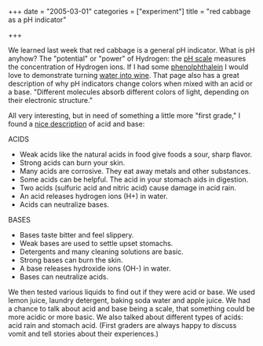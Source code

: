 +++
date = "2005-03-01"
categories = ["experiment"]
title = "red cabbage as a pH indicator"

+++


We learned last week that red cabbage is a general pH indicator. What is pH anyhow? The "potential" or "power" of Hydrogen: the [pH scale](http://richardbowles.tripod.com/chemistry/acids/acids.htm) measures the concentration of Hydrogen ions. If I had some [phenolphthalein](http://www.cogsci.princeton.edu/cgi-bin/webwn?stage=1&word=phenolphthalein) I would love to demonstrate turning [water into wine](http://antoine.frostburg.edu/chem/senese/101/features/water2wine.shtml). That page also has a great description of why pH indicators change colors when mixed with an acid or a base. "Different molecules absorb different colors of light, depending on their electronic structure."

All very interesting, but in need of something a little more "first grade," I found a [nice description](http://www.vanderbilt.edu/vsvs/lesson_plans/acidbase.doc) of acid and base:

ACIDS  
- Weak acids like the natural acids in food give foods a sour, sharp flavor.  
- Strong acids can burn your skin.  
- Many acids are corrosive. They eat away metals and other substances.  
- Some acids can be helpful. The acid in your stomach aids in digestion.  
- Two acids (sulfuric acid and nitric acid) cause damage in acid rain.  
- An acid releases hydrogen ions (H+) in water.  
- Acids can neutralize bases.  

BASES  
- Bases taste bitter and feel slippery.  
- Weak bases are used to settle upset stomachs.  
- Detergents and many cleaning solutions are basic.  
- Strong bases can burn the skin.  
- A base releases hydroxide ions (OH-) in water.  
- Bases can neutralize acids.

We then tested various liquids to find out if they were acid or base. We used lemon juice, laundry detergent, baking soda water and apple juice. We had a chance to talk about acid and base being a scale, that something could be more acidic or more basic. We also talked about different types of acids: acid rain and stomach acid. (First graders are always happy to discuss vomit and tell stories about their experiences.)


